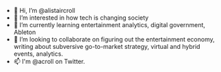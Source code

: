 - 👋 Hi, I’m @alistaircroll
- 👀 I’m interested in how tech is changing society
- 🌱 I’m currently learning entertainment analytics, digital government, Ableton
- 💞️ I’m looking to collaborate on figuring out the entertainment economy, writing about subversive go-to-market strategy, virtual and hybrid events, analytics.
- 📫 I'm @acroll on Twitter.

<!---
alistaircroll/alistaircroll is a ✨ special ✨ repository because its `README.md` (this file) appears on your GitHub profile.
You can click the Preview link to take a look at your changes.
--->

